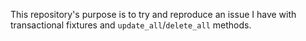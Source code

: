 This repository's purpose is to try and reproduce an issue I have with transactional fixtures and `update_all`/`delete_all` methods.
